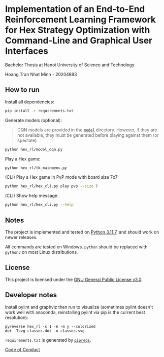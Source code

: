 # Implementation of an End-to-End Reinforcement Learning Framework for Hex Strategy Optimization with Command-Line and Graphical User Interfaces

Bachelor Thesis at Hanoi University of Science and Technology

Hoang Tran Nhat Minh - 20204883

## How to run

Install all dependencies:
```bash
pip install -r requirements.txt
```

Generate models (optional):
> DQN models are provided in the [`model`](model) directory. However, if they are not available, they must be generated before playing against them (or spectate).
```bash
python hex_rl/model_dqn.py
```

Play a Hex game:
```bash
python hex_rl/tk_mainmenu.py
```

(CLI) Play a Hex game in PvP mode with board size 7x7:
```bash
python hex_rl/hex_cli.py play pvp --size 7
```

(CLI) Show help message:
```bash
python hex_rl/hex_cli.py --help
```

## Notes

The project is implemented and tested on [Python 3.11.7](https://github.com/python/cpython/releases/tag/v3.11.7), and should work on newer releases.

All commands are tested on Windows. `python` should be replaced with `python3` on most Linux distributions.

## License
This project is licensed under the [GNU General Public License v3.0](LICENSE).

## Developer notes
Install pylint and graphviz then run to visualize (sometimes pylint doesn't work well with anaconda, reinstalling pylint via pip is the current best resolution):
```
pyreverse hex_rl -s 1 -A -m y --colorized
dot -Tsvg classes.dot -o classes.svg
```

`requirements.txt` is generated by [`pipreqs`](https://github.com/bndr/pipreqs).

[Code of Conduct](docs/CODE_OF_CONDUCT.md)




